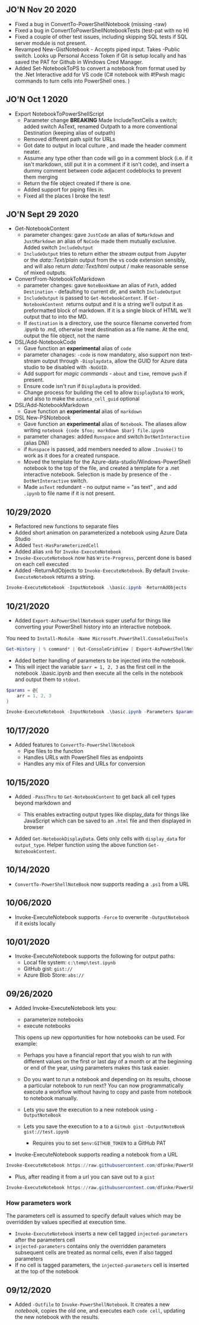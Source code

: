 ## JO'N Nov 20 2020
- Fixed a bug in ConvertTo-PowerShellNotebook (missing -raw)
- Fixed a bug in ConvertToPowerShellNotebookTests (test-pat with no H)
- Fixed a couple of other test issues, including skipping SQL tests if SQL server module is not present.
- Revamped New-GistNotebook - Accepts piped input. Takes -Public switch. Looks up Personal Access Token if Git is setup locally and has saved the PAT for Github in Windows Cred Manager.
- Added Set-NotebookToPS to convert a notebook from format used by the .Net Interactive add for VS code (C# notebook with #!Pwsh magic commands to turn cells into PowerShell ones. )

## JO'N Oct  1 2020
- Export NotebookToPowerShellScript
    - Parameter change **BREAKING** Made IncludeTextCells a switch; added switch AsText, renamed Outpath to a more conventional Destination (keeping alias of outpath)
    - Removed different path split for URLs
    - Got date to output in local culture , and made the header comment neater.
    - Assume any type other than code will go in a comment block (i.e. if it isn't markdown, still put it in a comment if it isn't code), and insert a dummy comment between code adjacent codeblocks to prevent them merging
    - Return the file object created if there is one.
    - Added support for piping files in.
    - Fixed all the places I broke the test!
## JO'N Sept 29 2020
- Get-NotebookContent
    - parameter changes: gave `JustCode` an alias of `NoMarkdown` and `JustMarkdown` an alias of `NoCode` made them mutually exclusive. Added switch  `IncludeOutput`
    - `IncludeOutput` tries to return either the _stream_ output from Jupyter or the _data::Text/plain_ output from the vs code extension sensibly, and will also return _data::Text/html_ output / make reasonable sense of mixed outputs.
- ConvertFrom-NotebookToMarkdown
    - parameter changes: gave `NoteBookName` an alias of `Path`, added `Destination` - defaulting to current dir,  and switch `IncludeOutput`
    - `IncludeOutput` is passed to `Get-NotebookContent`. If `Get-NotebookContent `returns output and it is a string we'll output it as preformatted block of markdown. If it is a single block of HTML we'll output that to into the MD.
    - If `destination` is a directory, use the source filename converted from .ipynb to .md, otherwise treat destination  as a file name. At the end, output the file object, not the name
- DSL/Add-NotebookCode
    - Gave function an **experimental** alias of `code`
    - parameter chanages: `-code` is now mandatory, also support non text-stream output through `-Displaydata`, allow the GUID for Azure data studio to be disabled with `-NoGUID`.
    - Add support for _magic commands_ - `about` and `time`, remove `pwsh` if present.
    - Ensure code isn't run if `DisplayData` is provided.
    - Change process for building the cell to allow `DisplayData` to work, and also to make the `azdata_cell_guid` optional
- DSL/Add-NotebookMarkdown
    - Gave function an **experimental** alias of `markdown`
- DSL New-PSNotebook
     - Gave function an **experimental** alias of `Notebook`. The aliases allow writing `notebook {code $foo; markdown $bar} file.ipynb`
     - parameter chanages: added `Runspace` and switch `DotNetInteractive` (alias DNI)
     - if `Runspace` is passed, add members needed to allow `.Invoke()` to work as it does for a created runspace.
     - Moved the template for the Azure-data-studio/Windows-PowerShell notebook to the top of the file, and created a template for a .net interactive notebook. Selection is made by presence of the `-DotNetInteractive` switch.
     - Made `asText` redundant - no output name = "as text" , and add `.ipynb` to file name if it is not present.
## 10/29/2020

- Refactored new functions to separate files
- Added short animation on parameterized a notebook using Azure Data Studio
- Added `Test-HasParameterizedCell`
- Added alias `xnb` for `Invoke-ExecuteNotebook`
- `Invoke-ExecuteNotebook` now has `Write-Progress`, percent done is based on each cell executed
- Added -ReturnAdObjects to `Invoke-ExecuteNotebook`. By default `Invoke-ExecuteNotebook` returns a string.

```powershell
Invoke-ExecuteNotebook -InputNotebook .\basic.ipynb -ReturnAdObjects
```


## 10/21/2020

- Added `Export-AsPowerShellNotebook` super useful for things like converting your PowerShell history into an interactive notebook.

You need to `Install-Module -Name Microsoft.PowerShell.ConsoleGuiTools`

```powershell
Get-History | % command* | Out-ConsoleGridView | Export-AsPowerShellNotebook -OutputNotebook .\temp\testthis.ipynb
```

- Added better handling of parameters to be injected into the notebook.
- This will inject the variable `$arr = 1, 2, 3` as the first cell in the notebook .\basic.ipynb and then execute all the cells in the notebook and output them to `stdout`.


```powershell
$params = @{
    arr = 1, 2, 3
}

Invoke-ExecuteNotebook -InputNotebook .\basic.ipynb -Parameters $params
```

## 10/17/2020

- Added features to `ConvertTo-PowerShellNotebook`
    - Pipe files to the function
    - Handles URLs with PowerShell files as endpoints
    - Handles any mix of Files and URLs for conversion    

## 10/15/2020

- Added `-PassThru` to `Get-NotebookContent` to get back all cell types beyond markdown and 
    - This enables extracting output types like display_data for things like JavaScript which can be saved to an `.html` file and then displayed in browser

- Added `Get-NotebookDisplayData`. Gets only cells with `display_data` for `output_type`. Helper function using the above function `Get-NotebookContent`.

## 10/14/2020

- `ConvertTo-PowerShellNoteBook` now supports reading a `.ps1` from a URL

## 10/06/2020

- Invoke-ExecuteNotebook supports `-Force` to overwrite `-OutputNotebook` if it exists locally

## 10/01/2020

- Invoke-ExecuteNotebook supports the following for output paths:
    - Local file system: `c:\temp\test.ipynb`
    - GitHub gist: `gist://`
    - Azure Blob Store: `abs://`

## 09/26/2020

- Added Invoke-ExecuteNotebook lets you:

    - parameterize notebooks
    - execute notebooks

    This opens up new opportunities for how notebooks can be used. For example:

    - Perhaps you have a financial report that you wish to run with different values on the first or last day of a month or at the beginning or end of the year, using parameters makes this task easier.
    - Do you want to run a notebook and depending on its results, choose a particular notebook to run next? You can now programmatically execute a workflow without having to copy and paste from notebook to notebook manually.

    - Lets you save the execution to a new notebook using `-OutputNoteBook`
    - Lets you save the execution to a to a `GitHub gist` `-OutputNoteBook gist://test.ipynb`
        - Requires you to set `$env:GITHUB_TOKEN` to a GitHub PAT
- Invoke-ExecuteNotebook supports reading a notebook from a URL

```powershell
Invoke-ExecuteNotebook https://raw.githubusercontent.com/dfinke/PowerShellNotebook/master/__tests__/NotebooksForUseWithInvokeOutfile/parameters.ipynb
```
- Plus, after reading it from a url you can save out to a `gist`

```powershell
Invoke-ExecuteNotebook https://raw.githubusercontent.com/dfinke/PowerShellNotebook/master/__tests__/NotebooksForUseWithInvokeOutfile/parameters.ipynb -OutputNotebook gist://testout.ipynb
```
### How parameters work

The parameters cell is assumed to specify default values which may be overridden by values specified at execution time.

- `Invoke-ExecuteNotebook` inserts a new cell tagged `injected-parameters` after the parameters cell
- `injected-parameters` contains only the overridden parameters
subsequent cells are treated as normal cells, even if also tagged parameters
- If no cell is tagged parameters, the `injected-parameters` cell is inserted at the top of the notebook

## 09/12/2020

- Added `-Outfile` to `Invoke-PowerShellNotebook`. It creates a new _notebook_, copies the old one, and executes each `code cell`, updating the new notebook with the results.